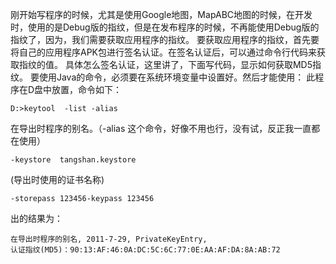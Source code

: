 刚开始写程序的时候，尤其是使用Google地图，MapABC地图的时候，在开发时，使用的是Debug版的指纹，但是在发布程序的时候，不再能使用Debug版的指纹了，因为，我们需要获取应用程序的指纹。
要获取应用程序的指纹，首先要将自己的应用程序APK包进行签名认证。在签名认证后，可以通过命令行代码来获取指纹的值。
具体怎么签名认证，这里讲了，下面写代码，显示如何获取MD5指纹。
要使用Java的命令，必须要在系统环境变量中设置好。然后才能使用：
此程序在D盘中放置，命令如下：
```  
D:>keytool  -list -alias
```
在导出时程序的别名。（-alias 这个命令，好像不用也行，没有试，反正我一直都在使用）
```  
-keystore  tangshan.keystore
```
(导出时使用的证书名称) 
```  
-storepass 123456-keypass 123456
```
出的结果为：
```  
在导出时程序的别名, 2011-7-29, PrivateKeyEntry,
认证指纹(MD5)：90:13:AF:46:0A:DC:5C:6C:77:0E:AA:AF:DA:8A:AB:72
```